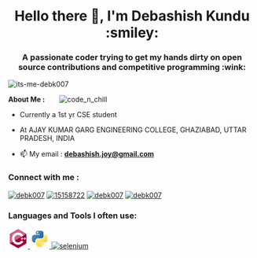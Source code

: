 <h1 align="center">Hello there 👋, I'm Debashish Kundu :smiley:</h1>
<h3 align="center">A passionate coder trying to get my hands dirty on open source contributions and competitive programming :wink:</h3>

<p align="left"> <img src="https://komarev.com/ghpvc/?username=its-me-debk007&label=Profile%20views&color=0e75b6&style=flat" alt="its-me-debk007" /> </p>

<img align="right" alt="code_n_chill" width="400" src="https://opensource.com/sites/default/files/lead-images/getting_started_with_python.png">

**About Me :** 

- Currently a 1st yr CSE student 
 
- At AJAY KUMAR GARG ENGINEERING COLLEGE, GHAZIABAD, UTTAR PRADESH, INDIA

- 📫 My email : **debashish.joy@gmail.com**


<h3 align="left">Connect with me :</h3>

<p align="left">
<a href="https://linkedin.com/in/debk007" target="blank"><img align="center" src="https://raw.githubusercontent.com/rahuldkjain/github-profile-readme-generator/master/src/images/icons/Social/linked-in-alt.svg" alt="debk007" height="30" width="40" /></a>
<a href="https://stackoverflow.com/users/15158722" target="blank"><img align="center" src="https://raw.githubusercontent.com/rahuldkjain/github-profile-readme-generator/master/src/images/icons/Social/stack-overflow.svg" alt="15158722" height="30" width="40" /></a>
<a href="https://www.codechef.com/users/debk007" target="blank"><img align="center" src="https://cdn.jsdelivr.net/npm/simple-icons@3.1.0/icons/codechef.svg" alt="debk007" height="30" width="40" /></a>
<a href="https://www.hackerrank.com/debk007" target="blank"><img align="center" src="https://raw.githubusercontent.com/rahuldkjain/github-profile-readme-generator/master/src/images/icons/Social/hackerrank.svg" alt="debk007" height="30" width="40" /></a>
</p>

<h3 align="left">Languages and Tools I often use:</h3>
<p align="left"> <a href="https://www.w3schools.com/cpp/" target="_blank"> <img src="https://raw.githubusercontent.com/devicons/devicon/master/icons/cplusplus/cplusplus-original.svg" alt="cplusplus" width="40" height="40"/> </a> <a href="https://www.python.org" target="_blank"> <img src="https://raw.githubusercontent.com/devicons/devicon/master/icons/python/python-original.svg" alt="python" width="40" height="40"/> </a> <a href="https://www.selenium.dev" target="_blank"> <img src="https://raw.githubusercontent.com/detain/svg-logos/780f25886640cef088af994181646db2f6b1a3f8/svg/selenium-logo.svg" alt="selenium" width="40" height="40"/> </a> </p>

